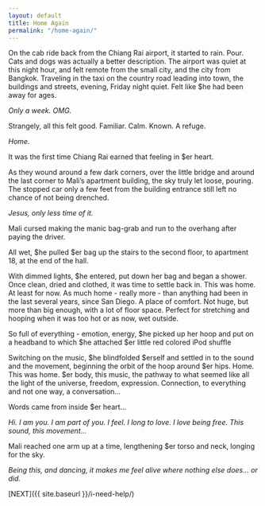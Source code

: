 ```yaml
---
layout: default
title: Home Again
permalink: "/home-again/"
---
```

<!-- wp:paragraph -->

On the cab ride back from the Chiang Rai airport, it started to rain. Pour. Cats and dogs was actually a better description. The airport was quiet at this night hour, and felt remote from the small city, and the city from Bangkok. Traveling in the taxi on the country road leading into town, the buildings and streets, evening, Friday night quiet. Felt like $he had been away for ages.&nbsp;

<!-- /wp:paragraph -->

<!-- wp:paragraph -->

_Only a week. OMG._

<!-- /wp:paragraph -->

<!-- wp:paragraph -->

Strangely, all this felt good. Familiar. Calm. Known. A refuge.

<!-- /wp:paragraph -->

<!-- wp:paragraph -->

_Home.&nbsp;_

<!-- /wp:paragraph -->

<!-- wp:paragraph -->

It was the first time Chiang Rai earned that feeling in $er heart.&nbsp;

<!-- /wp:paragraph -->

<!-- wp:paragraph -->

As they wound around a few dark corners, over the little bridge and around the last corner to Mali’s apartment building, the sky truly let loose, pouring. The stopped car only a few feet from the building entrance still left no chance of not being drenched.&nbsp;

<!-- /wp:paragraph -->

<!-- wp:paragraph -->

_Jesus, only less time of it._

<!-- /wp:paragraph -->

<!-- wp:paragraph -->

Mali cursed making the manic bag-grab and run to the overhang after paying the driver._&nbsp;_

<!-- /wp:paragraph -->

<!-- wp:paragraph -->

All wet, $he pulled $er bag up the stairs to the second floor, to apartment 18, at the end of the hall.&nbsp;

<!-- /wp:paragraph -->

<!-- wp:paragraph -->

With dimmed lights, $he entered, put down her bag and began a shower. Once clean, dried and clothed, it was time to settle back in. This was home. At least for now. As much home - really more - than anything had been in the last several years, since San Diego. A place of comfort. Not huge, but more than big enough, with a lot of floor space. Perfect for stretching and hooping when it was too hot or as now, wet outside.&nbsp;

<!-- /wp:paragraph -->

<!-- wp:paragraph -->

So full of everything - emotion, energy, $he picked up her hoop and put on a headband to which $he attached $er little red colored iPod shuffle

<!-- /wp:paragraph -->

<!-- wp:paragraph -->

Switching on the music, $he blindfolded $erself and settled in to the sound and the movement, beginning the orbit of the hoop around $er hips. Home. This was home. $er body, this music, the pathway to what seemed like all the light of the universe, freedom, expression. Connection, to everything and not one way, a conversation…

<!-- /wp:paragraph -->

<!-- wp:paragraph -->

Words came from inside $er heart…

<!-- /wp:paragraph -->

<!-- wp:paragraph -->

_Hi. I am you. I am part of you. I feel. I long to love. I love being free. This sound, this movement…_

<!-- /wp:paragraph -->

<!-- wp:paragraph -->

Mali reached one arm up at a time, lengthening $er torso and neck, longing for the sky.&nbsp;

<!-- /wp:paragraph -->

<!-- wp:paragraph -->

_Being this, and dancing, it makes me feel alive where nothing else does… or did._

<!-- /wp:paragraph -->

<!-- wp:paragraph -->

[NEXT]({{ site.baseurl }}/i-need-help/)

<!-- /wp:paragraph -->


